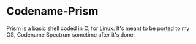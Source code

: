 # Codename-Prism
Prism is a basic shell coded in C, for Linux. It's meant to be ported to my OS, Codename Spectrum sometime after it's done.

